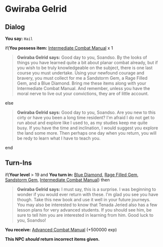 # Gwiraba Gelrid


## Dialog

**You say:** `Hail`



if(**You possess item:**  [Intermediate Combat Manual](/item/28790) x 1



>**Gwiraba Gelrid says:** Good day to you, Soandso. By the looks of things you have learned quite a bit about planar combat already, but if you wish to be truly knowledgeable on the subject, there is one last course you must undertake. Using your newfound courage and bravery, you must collect for me a Sandstorm Gem, a Rage Filled Gem, and a Blue Diamond. Bring me these items along with your Intermediate Combat Manual. And remember, unless you have the moral nerve to live out your convictions, they are of little account.


else



>**Gwiraba Gelrid says:** Good day to you, Soandso. Are you new to this cirty or have you been a long time resident? I'm afraid I do not get to run about and explore like I used to, as my studies keep me quite busy. If you have the time and inclination, I would suggest you explore the land some more. Then perhaps one day when you return, you will be redy to learn what I have to teach you.

end

## Turn-Ins





if(**Your level** > 19 and  **You turn in:** [Blue Diamond](/item/22503), [Rage Filled Gem](/item/26697), [Sandstorm Gem](/item/9421), [Intermediate Combat Manual](/item/28790)) then


>**Gwiraba Gelrid says:** I must say, this is a surprise. I was beginning to wonder if you would ever return with these. I'm glad you see you have though. Take this new book and use it well in your future journeys. You may also be interested to know that Tenada Jeried also has a few lesson plans for very advanced students. If you should see him, be sure to tell him you are interested in learning from him. Good luck to you, Soandso!


 **You receive:**  [Advanced Combat Manual](/item/28791) (+500000 exp)

**This NPC *should* return incorrect items given.**
